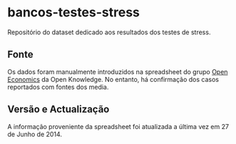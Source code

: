 # bancos-testes-stress

Repositório do dataset dedicado aos resultados dos testes de stress.

## Fonte

Os dados foram manualmente introduzidos na spreadsheet do grupo
[Open Economics](https://docs.google.com/spreadsheets/d/1X35LxE2Vi7kYXlXkh_4TVnocq8AqTzdpCbaXoMjCB_8/edit#gid=0)
da Open Knowledge. No entanto, há confirmação dos casos reportados com fontes
dos media.


## Versão e Actualização
A informação proveniente da spreadsheet foi atualizada a última vez em 27 de
Junho de 2014.
